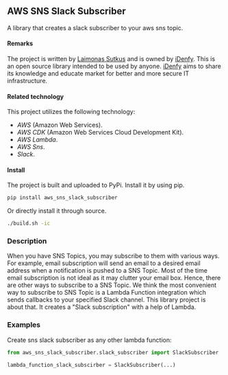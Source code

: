 ## AWS SNS Slack Subscriber

A library that creates a slack subscriber to your aws sns topic.

#### Remarks

The project is written by [Laimonas Sutkus](https://github.com/laimonassutkus) and is owned by 
[iDenfy](https://github.com/idenfy). This is an open source
library intended to be used by anyone. [iDenfy](https://github.com/idenfy) aims
to share its knowledge and educate market for better and more secure IT infrastructure.

#### Related technology

This project utilizes the following technology:

- *AWS* (Amazon Web Services).
- *AWS CDK* (Amazon Web Services Cloud Development Kit).
- *AWS Lambda*.
- *AWS Sns*.
- *Slack*.

#### Install

The project is built and uploaded to PyPi. Install it by using pip.

```bash
pip install aws_sns_slack_subscriber
```

Or directly install it through source.

```bash
./build.sh -ic
```

### Description

When you have SNS Topics, you may subscribe to them with various ways. For example, 
email subscription will send an email to a desired email address when a notification 
is pushed to a SNS Topic. Most of the time email subscription is not ideal as it may 
clutter your email box. Hence, there are other ways to subscribe to a SNS Topic. We 
think the most convenient way to subscribe to SNS Topic is a Lambda Function integration
which sends callbacks to your specified Slack channel. This library project is about that.
It creates a "Slack subscription" with a help of Lambda.

### Examples

Create sns slack subscriber as any other lambda function:

```python
from aws_sns_slack_subscriber.slack_subscriber import SlackSubscriber

lambda_function_slack_subscirber = SlackSubscriber(...)
```

